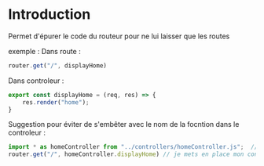# Introduction

Permet d'épurer le code du routeur pour ne lui laisser que les routes

exemple : 
Dans route :
```js
router.get("/", displayHome)
```
Dans controleur : 
```js
export const displayHome = (req, res) => {
    res.render("home");
}
```

Suggestion pour éviter de s'embêter avec le nom  de la focntion dans le controleur : 
```js
import * as homeController from "../controllers/homeController.js";  //j'importe mon contrôlleur dans mon routeur comme un objet
router.get("/", homeController.displayHome) // je mets en place mon contrôleur en appelant la méthode qu'il stock (displayHome) 
```